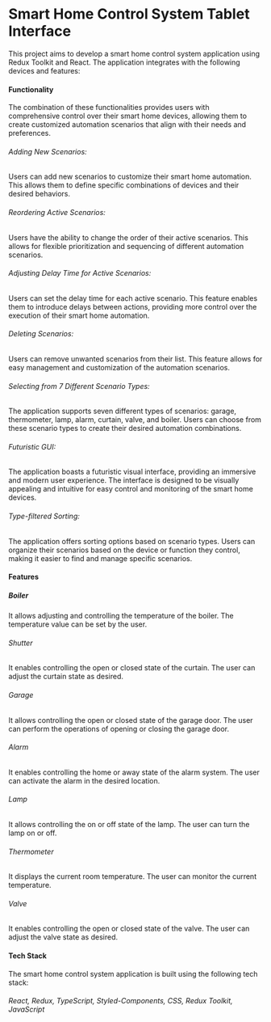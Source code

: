 # Smart Home Control System Tablet Interface
This project aims to develop a smart home control system application using Redux Toolkit and React. The application integrates with the following devices and features:

#### Functionality
The combination of these functionalities provides users with comprehensive control over their smart home devices, allowing them to create customized automation scenarios that align with their needs and preferences.

###### Adding New Scenarios:
Users can add new scenarios to customize their smart home automation. This allows them to define specific combinations of devices and their desired behaviors.

###### Reordering Active Scenarios:
Users have the ability to change the order of their active scenarios. This allows for flexible prioritization and sequencing of different automation scenarios.

###### Adjusting Delay Time for Active Scenarios: 
Users can set the delay time for each active scenario. This feature enables them to introduce delays between actions, providing more control over the execution of their smart home automation.

###### Deleting Scenarios:
Users can remove unwanted scenarios from their list. This feature allows for easy management and customization of the automation scenarios.

###### Selecting from 7 Different Scenario Types: 
The application supports seven different types of scenarios: garage, thermometer, lamp, alarm, curtain, valve, and boiler. Users can choose from these scenario types to create their desired automation combinations.

###### Futuristic GUI:
The application boasts a futuristic visual interface, providing an immersive and modern user experience. The interface is designed to be visually appealing and intuitive for easy control and monitoring of the smart home devices.

###### Type-filtered Sorting: 
The application offers sorting options based on scenario types. Users can organize their scenarios based on the device or function they control, making it easier to find and manage specific scenarios.

#### Features
##### Boiler
It allows adjusting and controlling the temperature of the boiler.
The temperature value can be set by the user.

###### Shutter
It enables controlling the open or closed state of the curtain.
The user can adjust the curtain state as desired.
###### Garage
It allows controlling the open or closed state of the garage door.
The user can perform the operations of opening or closing the garage door.
###### Alarm
It enables controlling the home or away state of the alarm system.
The user can activate the alarm in the desired location.
###### Lamp
It allows controlling the on or off state of the lamp.
The user can turn the lamp on or off.
###### Thermometer
It displays the current room temperature.
The user can monitor the current temperature.
###### Valve
It enables controlling the open or closed state of the valve.
The user can adjust the valve state as desired.

#### Tech Stack
The smart home control system application is built using the following tech stack:
###### React, Redux, TypeScript, Styled-Components, CSS, Redux Toolkit, JavaScript


